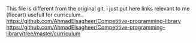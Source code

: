 This file is different from the original git, i just put here links relevant to me (flecart)
usefull for curriculum..
https://github.com/AhmadElsagheer/Competitive-programming-library
https://github.com/AhmadElsagheer/Competitive-programming-library/tree/master/curriculum

